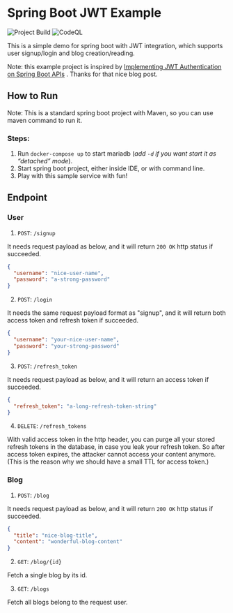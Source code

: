 # Spring Boot JWT Example

![Project Build](https://github.com/zhouhao/spring-boot-jwt-example/workflows/Project%20Build/badge.svg)
![CodeQL](https://github.com/zhouhao/spring-boot-jwt-example/workflows/CodeQL/badge.svg)

This is a simple demo for spring boot with JWT integration, which supports user signup/login and blog creation/reading.

Note: this example project is inspired
by [Implementing JWT Authentication on Spring Boot APIs](https://auth0.com/blog/implementing-jwt-authentication-on-spring-boot/)
. Thanks for that nice blog post.

## How to Run

Note: This is a standard spring boot project with Maven, so you can use maven command to run it.

### Steps:

1. Run `docker-compose up` to start mariadb (*add `-d` if you want start it as “detached” mode*).
2. Start spring boot project, either inside IDE, or with command line.
3. Play with this sample service with fun!

## Endpoint

### User

1. `POST`: `/signup`

It needs request payload as below, and it will return `200 OK` http status if succeeded.

```json
{
  "username": "nice-user-name",
  "password": "a-strong-password"
}
```

2. `POST`: `/login`

It needs the same request payload format as "signup", and it will return both access token and refresh token if
succeeded.

```json
{
  "username": "your-nice-user-name",
  "password": "your-strong-password"
}
```

3. `POST`: `/refresh_token`

It needs request payload as below, and it will return an access token if succeeded.

```json
{
  "refresh_token": "a-long-refresh-token-string"
}
```

4. `DELETE`: `/refresh_tokens`
   
With valid access token in the http header, you can purge all your stored refresh tokens in the database, in case you
   leak your refresh token. So after access token expires, the attacker cannot access your content anymore. (This is the
   reason why we should have a small TTL for access token.)

### Blog

1. `POST`: `/blog`
   
It needs request payload as below, and it will return `200 OK` http status if succeeded.

```json
{
  "title": "nice-blog-title",
  "content": "wonderful-blog-content"
}
```

2. `GET`: `/blog/{id}`
   
Fetch a single blog by its id.

3. `GET`: `/blogs`
   
Fetch all blogs belong to the request user.


